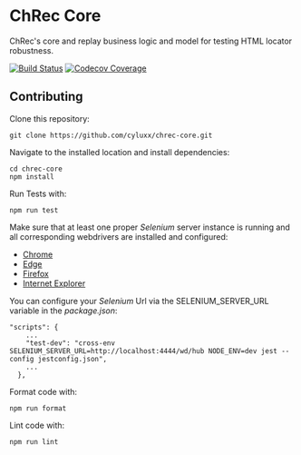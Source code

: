 # ChRec Core
ChRec's core and replay business logic and model for testing HTML locator robustness.

[![Build Status](https://travis-ci.org/cyluxx/chrec-core.svg?branch=master)](https://travis-ci.org/cyluxx/chrec-core)
[![Codecov Coverage](https://img.shields.io/codecov/c/github/cyluxx/chrec-core/master.svg)](https://codecov.io/gh/cyluxx/chrec-core/)

## Contributing
Clone this repository:
```
git clone https://github.com/cyluxx/chrec-core.git
```

Navigate to the installed location and install dependencies:
```
cd chrec-core
npm install
```

Run Tests with:
```
npm run test
```
Make sure that at least one proper _Selenium_ server instance is running and all corresponding webdrivers are installed and configured:
* [Chrome](http://chromedriver.chromium.org/)
* [Edge](https://developer.microsoft.com/en-us/microsoft-edge/tools/webdriver/)
* [Firefox](https://github.com/mozilla/geckodriver)
* [Internet Explorer](https://github.com/SeleniumHQ/selenium/wiki/InternetExplorerDriver)

You can configure your _Selenium_ Url via the SELENIUM_SERVER_URL variable in the _package.json_:
```
"scripts": {
    ...
    "test-dev": "cross-env SELENIUM_SERVER_URL=http://localhost:4444/wd/hub NODE_ENV=dev jest --config jestconfig.json",
    ...
  },
```

Format code with:
```
npm run format
```

Lint code with:
```
npm run lint
```

